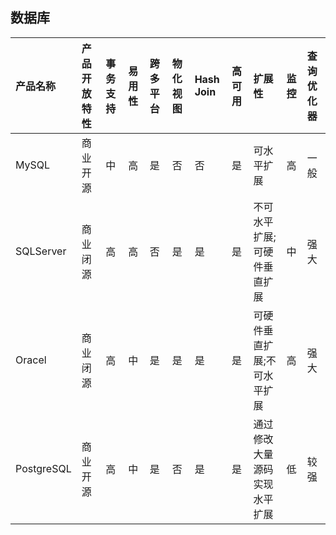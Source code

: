 ## 数据库

| 产品名称 | 产品开放特性 | 事务支持 | 易用性 | 跨多平台 | 物化视图 | Hash Join | 高可用 | 扩展性 | 监控 | 查询优化器 |
|:------  |:---------- |:------ |:-------|:------ |:------- |:-------- |:----- |:------ |:----- |:--------|
|MySQL|商业开源|中|高|是|否|否|是|可水平扩展|高|一般|
|SQLServer|商业闭源|高|高|否|是|是|是|不可水平扩展;可硬件垂直扩展|中|强大|
|Oracel|商业闭源|高|中|是|是|是|是|可硬件垂直扩展;不可水平扩展|高|强大|
|PostgreSQL|商业开源|高|中|是|否|是|是|通过修改大量源码实现水平扩展|低|较强|